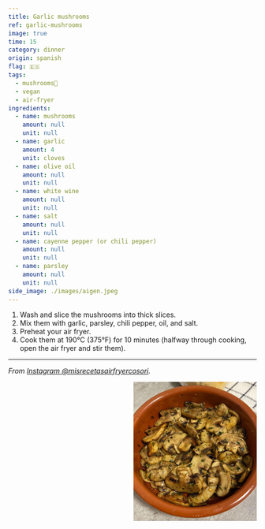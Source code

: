 ```yaml
---
title: Garlic mushrooms
ref: garlic-mushrooms
image: true
time: 15
category: dinner
origin: spanish
flag: 🇪🇸
tags:
  - mushrooms🍄
  - vegan
  - air-fryer
ingredients:
  - name: mushrooms
    amount: null
    unit: null
  - name: garlic
    amount: 4
    unit: cloves
  - name: olive oil
    amount: null
    unit: null
  - name: white wine
    amount: null
    unit: null
  - name: salt
    amount: null
    unit: null
  - name: cayenne pepper (or chili pepper)
    amount: null
    unit: null
  - name: parsley
    amount: null
    unit: null
side_image: ./images/aigen.jpeg
---
```


1. Wash and slice the mushrooms into thick slices.
2. Mix them with garlic, parsley, chili pepper, oil, and salt.
3. Preheat your air fryer.
4. Cook them at 190°C (375°F) for 10 minutes (halfway through cooking, open the air fryer and stir them).

---

_From [Instagram @misrecetasairfryercosori](https://www.instagram.com/p/C1mSz6otO8m/?utm_source=ig_web_copy_link&igsh=MzRlODBiNWFlZA==)._

<img src="images/garlic_mushrooms.jpg" style="width:250px; float:right;"/>